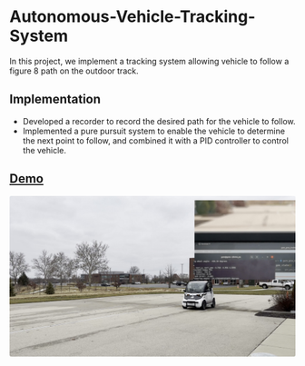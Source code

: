 # Autonomous-Vehicle-Tracking-System
In this project, we implement a tracking system allowing vehicle to follow a figure 8 path on the outdoor track.

## Implementation

- Developed a recorder to record the desired path for the vehicle to follow.
- Implemented a pure pursuit system to enable the vehicle to determine the next point to follow, and combined it with a PID controller to control the vehicle.

## [Demo](https://www.bilibili.com/video/BV1E24y1S72u/?vd_source=5de4fff2ab70b4aff4fed44ebb521596)
[![Demo](assets/video-start.jpeg)](https://www.bilibili.com/video/BV1E24y1S72u/?vd_source=5de4fff2ab70b4aff4fed44ebb521596)

